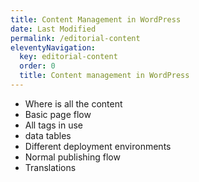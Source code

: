 ```yaml
---
title: Content Management in WordPress
date: Last Modified 
permalink: /editorial-content
eleventyNavigation:
  key: editorial-content
  order: 0
  title: Content management in WordPress
---
```


- Where is all the content
- Basic page flow
- All tags in use
- data tables
- Different deployment environments
- Normal publishing flow
- Translations